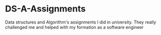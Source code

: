 # DS-A-Assignments
Data structures and Algorithm's assignments I did in university. They really challenged me and helped with my formation as a software engineer
